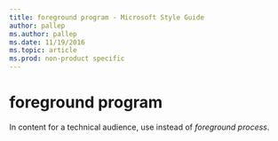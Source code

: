 ```yaml
---
title: foreground program - Microsoft Style Guide
author: pallep
ms.author: pallep
ms.date: 11/19/2016
ms.topic: article
ms.prod: non-product specific
---
```


# foreground program

In content for a technical audience, use instead of *foreground process*.
